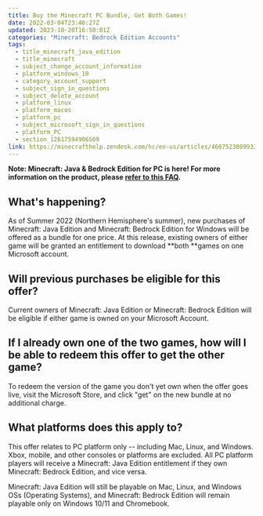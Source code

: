 ```yaml
---
title: Buy the Minecraft PC Bundle, Get Both Games!
date: 2022-03-04T23:46:27Z
updated: 2023-10-20T16:50:01Z
categories: "Minecraft: Bedrock Edition Accounts"
tags:
  - title_minecraft_java_edition
  - title_minecraft
  - subject_change_account_information
  - platform_windows_10
  - category_account_support
  - subject_sign_in_questions
  - subject_delete_account
  - platform_linux
  - platform_macos
  - platform_pc
  - subject_microsoft_sign_in_questions
  - platform_PC
  - section_12617594906509
link: https://minecrafthelp.zendesk.com/hc/en-us/articles/4607523809933-Buy-the-Minecraft-PC-Bundle-Get-Both-Games-
---
```


**Note: Minecraft: Java & Bedrock Edition for PC is here! For more information on the product, please [refer to this FAQ](https://help.minecraft.net/hc/en-us/articles/6657208607501-Minecraft-Java-Bedrock-Edition-FAQ).**

## What's happening? 

As of Summer 2022 (Northern Hemisphere\'s summer), new purchases of Minecraft: Java Edition and Minecraft: Bedrock Edition for Windows will be offered as a bundle for one price. At this release, existing owners of either game will be granted an entitlement to download **both **games on one Microsoft account.  

## Will previous purchases be eligible for this offer? 

Current owners of Minecraft: Java Edition or Minecraft: Bedrock Edition will be eligible if either game is owned on your Microsoft Account. 

## If I already own one of the two games, how will I be able to redeem this offer to get the other game? 

To redeem the version of the game you don't yet own when the offer goes live, visit the Microsoft Store, and click "get" on the new bundle at no additional charge. 

## What platforms does this apply to? 

This offer relates to PC platform only -- including Mac, Linux, and Windows. Xbox, mobile, and other consoles or platforms are excluded. All PC platform players will receive a Minecraft: Java Edition entitlement if they own Minecraft: Bedrock Edition, and vice versa.

Minecraft: Java Edition will still be playable on Mac, Linux, and Windows OSs (Operating Systems), and Minecraft: Bedrock Edition will remain playable only on Windows 10/11 and Chromebook.
